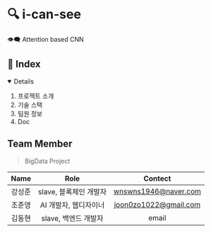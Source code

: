 # 🔍 i-can-see
👁‍🗨 Attention based CNN

## 🥞 Index
<details open="open">
  <ol>
    <li>  프로젝트 소개</li>
    <li>  기술 스택</li>
    <li>  팀원 정보</li>
    <li>  Doc</li>
  </ol>
</details>

## Team Member
> BigData Project

| Name | Role | Contect |   
|:---:|:---:|:---:| 
|강성준| slave, 블록체인 개발자 | wnswns1946@naver.com |   
|조준영| AI 개발자, 웹디자이너 | joon0zo1022@gmail.com |
|김동현| slave, 백엔드 개발자 | email |
